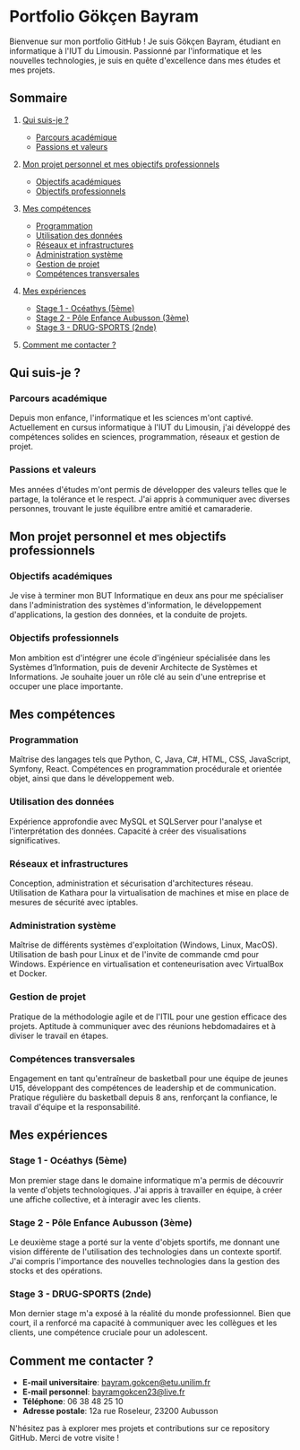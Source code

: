 # Portfolio Gökçen Bayram

Bienvenue sur mon portfolio GitHub ! Je suis Gökçen Bayram, étudiant en informatique à l'IUT du Limousin. Passionné par l'informatique et les nouvelles technologies, je suis en quête d'excellence dans mes études et mes projets.

## Sommaire
1. [Qui suis-je ?](#qui-suis-je)
    - [Parcours académique](#parcours-académique)
    - [Passions et valeurs](#passions-et-valeurs)

2. [Mon projet personnel et mes objectifs professionnels](#mon-projet-personnel-et-mes-objectifs-professionnels)
    - [Objectifs académiques](#objectifs-académiques)
    - [Objectifs professionnels](#objectifs-professionnels)

3. [Mes compétences](#mes-compétences)
    - [Programmation](#programmation)
    - [Utilisation des données](#utilisation-des-données)
    - [Réseaux et infrastructures](#réseaux-et-infrastructures)
    - [Administration système](#administration-système)
    - [Gestion de projet](#gestion-de-projet)
    - [Compétences transversales](#compétences-transversales)

4. [Mes expériences](#mes-expériences)
    - [Stage 1 - Océathys (5ème)](#stage-1---océathys-5ème)
    - [Stage 2 - Pôle Enfance Aubusson (3ème)](#stage-2---pôle-enfance-aubusson-3ème)
    - [Stage 3 - DRUG-SPORTS (2nde)](#stage-3---drug-sports-2nde)

5. [Comment me contacter ?](#comment-me-contacter)

## Qui suis-je ?
### Parcours académique
Depuis mon enfance, l'informatique et les sciences m'ont captivé. Actuellement en cursus informatique à l'IUT du Limousin, j'ai développé des compétences solides en sciences, programmation, réseaux et gestion de projet.

### Passions et valeurs
Mes années d'études m'ont permis de développer des valeurs telles que le partage, la tolérance et le respect. J'ai appris à communiquer avec diverses personnes, trouvant le juste équilibre entre amitié et camaraderie.

## Mon projet personnel et mes objectifs professionnels
### Objectifs académiques
Je vise à terminer mon BUT Informatique en deux ans pour me spécialiser dans l'administration des systèmes d'information, le développement d'applications, la gestion des données, et la conduite de projets.

### Objectifs professionnels
Mon ambition est d'intégrer une école d'ingénieur spécialisée dans les Systèmes d’Information, puis de devenir Architecte de Systèmes et Informations. Je souhaite jouer un rôle clé au sein d'une entreprise et occuper une place importante.

## Mes compétences
### Programmation
Maîtrise des langages tels que Python, C, Java, C#, HTML, CSS, JavaScript, Symfony, React. Compétences en programmation procédurale et orientée objet, ainsi que dans le développement web.

### Utilisation des données
Expérience approfondie avec MySQL et SQLServer pour l'analyse et l'interprétation des données. Capacité à créer des visualisations significatives.

### Réseaux et infrastructures
Conception, administration et sécurisation d'architectures réseau. Utilisation de Kathara pour la virtualisation de machines et mise en place de mesures de sécurité avec iptables.

### Administration système
Maîtrise de différents systèmes d'exploitation (Windows, Linux, MacOS). Utilisation de bash pour Linux et de l'invite de commande cmd pour Windows. Expérience en virtualisation et conteneurisation avec VirtualBox et Docker.

### Gestion de projet
Pratique de la méthodologie agile et de l'ITIL pour une gestion efficace des projets. Aptitude à communiquer avec des réunions hebdomadaires et à diviser le travail en étapes.

### Compétences transversales
Engagement en tant qu'entraîneur de basketball pour une équipe de jeunes U15, développant des compétences de leadership et de communication. Pratique régulière du basketball depuis 8 ans, renforçant la confiance, le travail d'équipe et la responsabilité.

## Mes expériences
### Stage 1 - Océathys (5ème)
Mon premier stage dans le domaine informatique m'a permis de découvrir la vente d'objets technologiques. J'ai appris à travailler en équipe, à créer une affiche collective, et à interagir avec les clients.

### Stage 2 - Pôle Enfance Aubusson (3ème)
Le deuxième stage a porté sur la vente d'objets sportifs, me donnant une vision différente de l'utilisation des technologies dans un contexte sportif. J'ai compris l'importance des nouvelles technologies dans la gestion des stocks et des opérations.

### Stage 3 - DRUG-SPORTS (2nde)
Mon dernier stage m'a exposé à la réalité du monde professionnel. Bien que court, il a renforcé ma capacité à communiquer avec les collègues et les clients, une compétence cruciale pour un adolescent.

## Comment me contacter ?
- **E-mail universitaire**: [bayram.gokcen@etu.unilim.fr](mailto:bayram.gokcen@etu.unilim.fr)
- **E-mail personnel**: [bayramgokcen23@live.fr](mailto:bayramgokcen23@live.fr)
- **Téléphone**: 06 38 48 25 10
- **Adresse postale**: 12a rue Roseleur, 23200 Aubusson

N'hésitez pas à explorer mes projets et contributions sur ce repository GitHub. Merci de votre visite !
